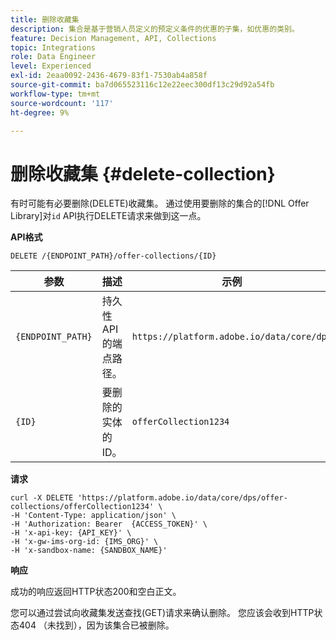 ```yaml
---
title: 删除收藏集
description: 集合是基于营销人员定义的预定义条件的优惠的子集，如优惠的类别。
feature: Decision Management, API, Collections
topic: Integrations
role: Data Engineer
level: Experienced
exl-id: 2eaa0092-2436-4679-83f1-7530ab4a858f
source-git-commit: ba7d065523116c12e22eec300df13c29d92a54fb
workflow-type: tm+mt
source-wordcount: '117'
ht-degree: 9%

---
```


# 删除收藏集 {#delete-collection}

有时可能有必要删除(DELETE)收藏集。 通过使用要删除的集合的[!DNL Offer Library]对`id` API执行DELETE请求来做到这一点。

**API格式**

```http
DELETE /{ENDPOINT_PATH}/offer-collections/{ID}
```

| 参数 | 描述 | 示例 |
| --------- | ----------- | ------- |
| `{ENDPOINT_PATH}` | 持久性API的端点路径。 | `https://platform.adobe.io/data/core/dps` |
| `{ID}` | 要删除的实体的ID。 | `offerCollection1234` |

**请求**

```shell
curl -X DELETE 'https://platform.adobe.io/data/core/dps/offer-collections/offerCollection1234' \
-H 'Content-Type: application/json' \
-H 'Authorization: Bearer  {ACCESS_TOKEN}' \
-H 'x-api-key: {API_KEY}' \
-H 'x-gw-ims-org-id: {IMS_ORG}' \
-H 'x-sandbox-name: {SANDBOX_NAME}' 
```

**响应**

成功的响应返回HTTP状态200和空白正文。

您可以通过尝试向收藏集发送查找(GET)请求来确认删除。 您应该会收到HTTP状态404 （未找到），因为该集合已被删除。
